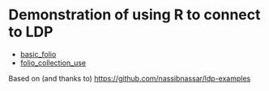 # Demonstration of using R to connect to LDP

* [basic_folio](basic_folio)
* [folio_collection_use](folio_collection_use)

Based on (and thanks to) https://github.com/nassibnassar/ldp-examples
